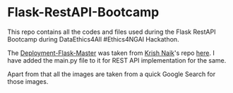 # Flask-RestAPI-Bootcamp
This repo contains all the codes and files used during the Flask RestAPI Bootcamp during DataEthics4All #Ethics4NGAI Hackathon.

The [Deployment-Flask-Master](https://github.com/harshit-saraswat/Flask-RestAPI-Bootcamp/tree/master/Codes/Deployment-flask-master) was taken from [Krish Naik](https://github.com/krishnaik06)'s repo [here](https://github.com/krishnaik06/Deployment-flask). 
I have added the main.py file to it for REST API implementation for the same.

Apart from that all the images are taken from a quick Google Search for those images.
